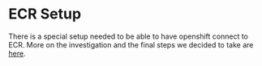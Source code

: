 # ECR Setup

There is a special setup needed to be able to have openshift connect to 
ECR. 
More on the investigation and the final steps we decided to take are [here](https://docs.google.com/document/d/1of6GMhcv4mvCcX2UDRQTbY_RgasPDBT7EKCaH7ju36c/edit#).
